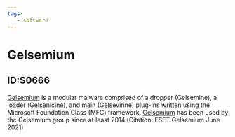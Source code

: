 ```yaml
---
tags:
   - software
---
```

# Gelsemium
## ID:S0666
[Gelsemium](software/S0666) is a modular malware comprised of a dropper (Gelsemine), a loader (Gelsenicine), and main (Gelsevirine) plug-ins written using the Microsoft Foundation Class (MFC) framework. [Gelsemium](software/S0666) has been used by the Gelsemium group since at least 2014.(Citation: ESET Gelsemium June 2021)
